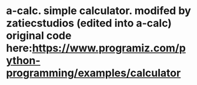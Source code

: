 # a-calc. simple calculator. modifed by zatiecstudios (edited into a-calc) original code here:https://www.programiz.com/python-programming/examples/calculator
